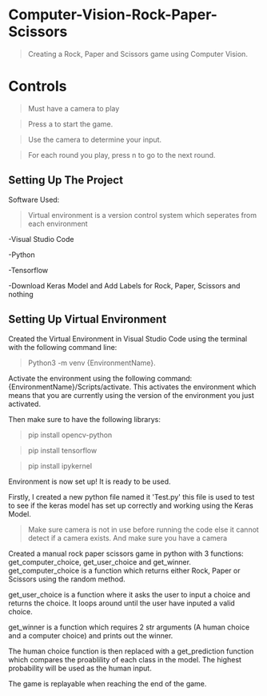 # Computer-Vision-Rock-Paper-Scissors

>Creating a Rock, Paper and Scissors game using Computer Vision.

# Controls

>Must have a camera to play

>Press a to start the game.

>Use the camera to determine your input.

>For each round you play, press n to go to the next round.

## Setting Up The Project

Software Used:

>Virtual environment is a version control system which seperates from each environment

-Visual Studio Code

-Python

-Tensorflow

-Download Keras Model and Add Labels for Rock, Paper, Scissors and nothing

## Setting Up Virtual Environment

Created the Virtual Environment in Visual Studio Code using the terminal with the following command line:
>Python3 -m venv {EnvironmentName}.

Activate the environment using the following command: {EnvironmentName}/Scripts/activate. This activates the environment which means that you are currently using the version of the environment you just activated.

Then make sure to have the following librarys: 

>pip install opencv-python
  
>pip install tensorflow
  
>pip install ipykernel
  
Environment is now set up! It is ready to be used.

Firstly, I created a new python file named it 'Test.py' this file is used to test to see if the keras model has set up correctly and working using the Keras Model. 

>Make sure camera is not in use before running the code else it cannot detect if a camera exists. And make sure you have a camera


Created a manual rock paper scissors game in python with 3 functions: get_computer_choice, get_user_choice and get_winner.
get_computer_choice is a function which returns either Rock, Paper or Scissors using the random method.


get_user_choice is a function where it asks the user to input a choice and returns the choice. It loops around until the user have inputed a valid choice.

get_winner is a function which requires 2 str arguments (A human choice and a computer choice) and prints out the winner.

The human choice function is then replaced with a get_prediction function which compares the proablility of each class in the model. The highest probability will be used as the human input.

The game is replayable when reaching the end of the game.

